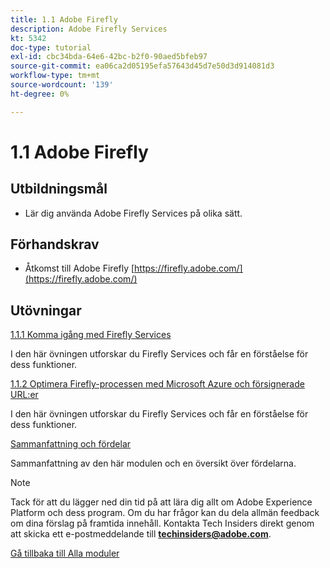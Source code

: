 ```yaml
---
title: 1.1 Adobe Firefly
description: Adobe Firefly Services
kt: 5342
doc-type: tutorial
exl-id: cbc34bda-64e6-42bc-b2f0-90aed5bfeb97
source-git-commit: ea06ca2d05195efa57643d45d7e50d3d914081d3
workflow-type: tm+mt
source-wordcount: '139'
ht-degree: 0%

---
```


# 1.1 Adobe Firefly

## Utbildningsmål

- Lär dig använda Adobe Firefly Services på olika sätt.

## Förhandskrav

- Åtkomst till Adobe Firefly [https://firefly.adobe.com/](https://firefly.adobe.com/)

## Utövningar

[1.1.1 Komma igång med Firefly Services](./ex1.md)

I den här övningen utforskar du Firefly Services och får en förståelse för dess funktioner.

[1.1.2 Optimera Firefly-processen med Microsoft Azure och försignerade URL:er](./ex2.md)

I den här övningen utforskar du Firefly Services och får en förståelse för dess funktioner.

[Sammanfattning och fördelar](./summary.md)

Sammanfattning av den här modulen och en översikt över fördelarna.

>[!NOTE]
>
>Tack för att du lägger ned din tid på att lära dig allt om Adobe Experience Platform och dess program. Om du har frågor kan du dela allmän feedback om dina förslag på framtida innehåll. Kontakta Tech Insiders direkt genom att skicka ett e-postmeddelande till **techinsiders@adobe.com**.

[Gå tillbaka till Alla moduler](../../../overview.md)
